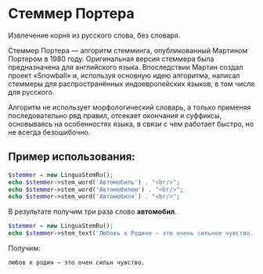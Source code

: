 # Стеммер Портера

Извлечение корня из русского слова, без словаря.

Стеммер Портера — алгоритм стемминга, опубликованный Мартином Портером в 1980 году. Оригинальная версия стеммера была предназначена для английского языка. Впоследствии Мартин создал проект «Snowball» и, используя основную идею алгоритма, написал стеммеры для распространённых индоевропейских языков, в том числе для русского.

Алгоритм не использует морфологический словарь, а только применяя последовательно ряд правил, отсекает окончания и суффиксы, основываясь на особенностях языка, в связи с чем работает быстро, но не всегда безошибочно.

## Пример использования:

```php
$stemmer = new LinguaStemRu();
echo $stemmer->stem_word('Автомобиль') . "<br/>";
echo $stemmer->stem_word('Автомобилем') . "<br/>";
echo $stemmer->stem_word('Автомобиля') . "<br/>";
```

В результате получим три раза слово **автомобил**.

```php
$stemmer = new LinguaStemRu();
echo $stemmer->stem_text('Любовь к Родине – это очень сильное чувство.');
```

Получим:

`любов к родин – это очен сильн чувство.`


